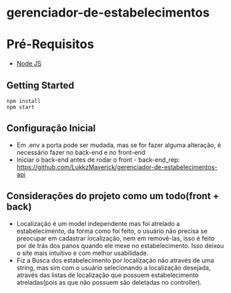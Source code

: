 # gerenciador-de-estabelecimentos

# Pré-Requisitos

 - [Node JS](https://nodejs.org/en/)

## Getting Started
    npm install   
    npm start

## Configuração Inicial

- Em .env a porta pode ser mudada, mas se for fazer alguma alteração, é necessário fazer no back-end e no front-end
- Iniciar o back-end antes de rodar o front - back-end_rep: https://github.com/LukkzMaverick/gerenciador-de-estabelecimentos-api

## Considerações do projeto como um todo(front + back)
- Localização é um model independente mas foi atrelado a estabelecimento, da forma como foi feito, o usuário não precisa se preocupar em cadastrar localização, nem em removê-las, isso é feito por de trás dos panos quando ele mexe no estabelecimento. Isso deixou o site mais intuitivo e com melhor usabilidade. 
- Fiz a Busca dos estabelecimento por localização não através de uma string, mas sim com o usuário selecionando a localização desejada, através das listas de localização que possuem estabelecimento atreladas(pois as que não possuem são deletadas no controller).
